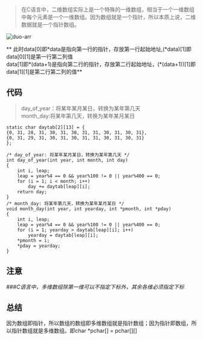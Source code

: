 > 在C语言中，二维数组实际上是一个特殊的一维数组，相当于一个一维数组中每个元素是一个一维数组。因为数组就是一个指针，所以本质上说，二维数据就是一个指针数组。


![duo-arr](http://7xocno.com1.z0.glb.clouddn.com/duo-arr.png)


** 此时data[0]即\*data是指向第一行的指针，存放第一行起始地址,(\*data)[1]即data[0][1]是第一行第二列值<br/>
data[1]即\*(data+1)是指向第二行的指针，存放第二行起始地址，(\*(data+1))[1]即data[1][1]是第二行第二列的值**


## 代码

> day_of_year：将某年某月某日，转换为某年第几天<br/>
month_day:将某年第几天，转换为某年某月某日


    static char daytab[2][13] = {
    {0, 31, 28, 31, 30, 31, 30, 31, 31, 30, 31, 30, 31},
    {0, 31, 29, 31, 30, 31, 30, 31, 31, 30, 31, 30, 31}
    };
    
    /* day_of_year: 将某年某月某日，转换为某年第几天 */
    int day_of_year(int year, int month, int day)
    {
        int i, leap;
        leap = year%4 == 0 && year%100 != 0 || year%400 == 0;
        for (i = 1; i < month; i++)
            day += daytab[leap][i];
        return day;
    }
    /* month_day: 将某年第几天，转换为某年某月某日 */
    void month_day(int year, int yearday, int *pmonth, int *pday)
    {
        int i, leap;
        leap = year%4 == 0 && year%100 != 0 || year%400 == 0;
        for (i = 1; yearday > daytab[leap][i]; i++)
            yearday = daytab[leap][i];
        *pmonth = i;
        *pday = yearday;
    }


## 注意

###*C语言中，多维数组除第一维可以不指定下标外，其余各维必须指定下标*


## 总结

因为数组即指针，所以数组的数组即多维数组就是指针数组；因为指针即数组，所以指针数组就是多维数组。即char *pchar[] = pchar[][]